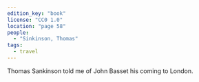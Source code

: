 ```yaml
---
edition_key: "book"
license: "CC0 1.0"
location: "page 58"
people:
  - "Sinkinson, Thomas"
tags:
  - travel
---
```

Thomas Sankinson
told me of John Basset his coming to London.
